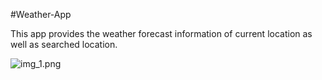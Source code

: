 #Weather-App

This app provides the weather forecast information of current location as well as searched location.

![img_1.png](img_1.png)